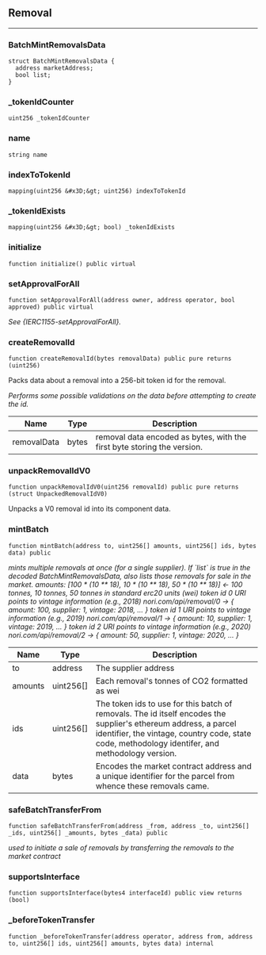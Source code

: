 ## Removal

---

### BatchMintRemovalsData

```solidity
struct BatchMintRemovalsData {
  address marketAddress;
  bool list;
}

```

### \_tokenIdCounter

```solidity
uint256 _tokenIdCounter
```

### name

```solidity
string name
```

### indexToTokenId

```solidity
mapping(uint256 &#x3D;&gt; uint256) indexToTokenId
```

### \_tokenIdExists

```solidity
mapping(uint256 &#x3D;&gt; bool) _tokenIdExists
```

### initialize

```solidity
function initialize() public virtual
```

### setApprovalForAll

```solidity
function setApprovalForAll(address owner, address operator, bool approved) public virtual
```

_See {IERC1155-setApprovalForAll}._

### createRemovalId

```solidity
function createRemovalId(bytes removalData) public pure returns (uint256)
```

Packs data about a removal into a 256-bit token id for the removal.

_Performs some possible validations on the data before attempting to create the id._

| Name        | Type  | Description                                                             |
| ----------- | ----- | ----------------------------------------------------------------------- |
| removalData | bytes | removal data encoded as bytes, with the first byte storing the version. |

### unpackRemovalIdV0

```solidity
function unpackRemovalIdV0(uint256 removalId) public pure returns (struct UnpackedRemovalIdV0)
```

Unpacks a V0 removal id into its component data.

### mintBatch

```solidity
function mintBatch(address to, uint256[] amounts, uint256[] ids, bytes data) public
```

_mints multiple removals at once (for a single supplier).
If &#x60;list&#x60; is true in the decoded BatchMintRemovalsData, also lists those removals for sale in the market.
amounts: [100 * (10 ** 18), 10 * (10 ** 18), 50 * (10 ** 18)] &lt;- 100 tonnes, 10 tonnes, 50 tonnes in standard erc20 units (wei)
token id 0 URI points to vintage information (e.g., 2018) nori.com/api/removal/0 -&gt; { amount: 100, supplier: 1, vintage: 2018, ... }
token id 1 URI points to vintage information (e.g., 2019) nori.com/api/removal/1 -&gt; { amount: 10, supplier: 1, vintage: 2019, ... }
token id 2 URI points to vintage information (e.g., 2020) nori.com/api/removal/2 -&gt; { amount: 50, supplier: 1, vintage: 2020, ... }_

| Name    | Type      | Description                                                                                                                                                                                                              |
| ------- | --------- | ------------------------------------------------------------------------------------------------------------------------------------------------------------------------------------------------------------------------ |
| to      | address   | The supplier address                                                                                                                                                                                                     |
| amounts | uint256[] | Each removal&#x27;s tonnes of CO2 formatted as wei                                                                                                                                                                       |
| ids     | uint256[] | The token ids to use for this batch of removals. The id itself encodes the supplier&#x27;s ethereum address, a parcel identifier, the vintage, country code, state code, methodology identifer, and methodology version. |
| data    | bytes     | Encodes the market contract address and a unique identifier for the parcel from whence these removals came.                                                                                                              |

### safeBatchTransferFrom

```solidity
function safeBatchTransferFrom(address _from, address _to, uint256[] _ids, uint256[] _amounts, bytes _data) public
```

_used to initiate a sale of removals by transferring the removals to the market contract_

### supportsInterface

```solidity
function supportsInterface(bytes4 interfaceId) public view returns (bool)
```

### \_beforeTokenTransfer

```solidity
function _beforeTokenTransfer(address operator, address from, address to, uint256[] ids, uint256[] amounts, bytes data) internal
```

